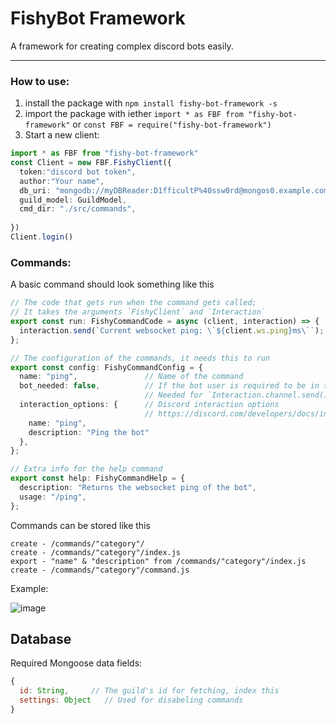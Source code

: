 # FishyBot Framework

A framework for creating complex discord bots easily.

<hr>

### How to use:

1. install the package with `npm install fishy-bot-framework -s`
2. import the package with iether `import * as FBF from "fishy-bot-framework"`
   or `const FBF = require("fishy-bot-framework")`
3. Start a new client:

```TypeScript
import * as FBF from "fishy-bot-framework"
const Client = new FBF.FishyClient({
  token:"discord bot token",
  author:"Your name",
  db_uri: "mongodb://myDBReader:D1fficultP%40ssw0rd@mongos0.example.com:27017",
  guild_model: GuildModel,
  cmd_dir: "./src/commands",
  
})
Client.login()
```

### Commands:

A basic command should look something like this

```TypeScript
// The code that gets run when the command gets called;
// It takes the arguments `FishyClient` and `Interaction`
export const run: FishyCommandCode = async (client, interaction) => {
  interaction.send(`Current websocket ping: \`${client.ws.ping}ms\``);
};

// The configuration of the commands, it needs this to run
export const config: FishyCommandConfig = {
  name: "ping",               // Name of the command
  bot_needed: false,          // If the bot user is required to be in the guild
                              // Needed for `Interaction.channel.send()` for example
  interaction_options: {      // Discord interaction options
                              // https://discord.com/developers/docs/interactions/slash-commands#create-global-application-command-json-params
    name: "ping",
    description: "Ping the bot"
  },
};

// Extra info for the help command
export const help: FishyCommandHelp = {
  description: "Returns the websocket ping of the bot",
  usage: "/ping",
};
```


Commands can be stored like this
```
create - /commands/"category"/
create - /commands/"category"/index.js
export - "name" & "description" from /commands/"category"/index.js
create - /commands/"category"/command.js
```
Example:

![image](https://cdn.discordapp.com/attachments/739529254219284500/823534291233406987/unknown.png)










## Database
Required Mongoose data fields:
```JavaScript
{
  id: String,     // The guild's id for fetching, index this
  settings: Object   // Used for disabeling commands
}
```

